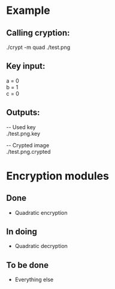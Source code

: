 # Example

## Calling cryption:
./crypt -m quad ./test.png

## Key input:
a = 0  
b = 1  
c = 0  

## Outputs:
-- Used key  
./test.png.key  

-- Crypted image  
./test.png.crypted  

# Encryption modules
## Done
* Quadratic encryption

## In doing
* Quadratic decryption

## To be done
* Everything else


